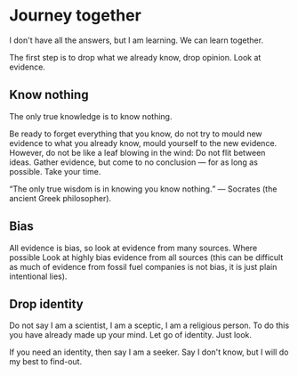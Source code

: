 # Journey together
I don't have all the answers, but I am learning. We can learn together. 

The first step is to drop what we already know, drop opinion. Look at evidence.

## Know nothing
The only true knowledge is to know nothing.

Be ready to forget everything that you know, do not try to mould new evidence to what you already know, mould yourself to the new evidence. However, do not be like a leaf blowing in the wind: Do not flit between ideas. Gather evidence, but come to no conclusion — for as long as possible. Take your time. 

<q>The only true wisdom is in knowing you know nothing.</q> — Socrates (the ancient Greek philosopher).

## Bias
All evidence is bias, so look at evidence from many sources. Where possible Look at highly bias evidence from all sources (this can be difficult as much of evidence from fossil fuel companies is not bias, it is just plain intentional lies). 

## Drop identity
Do not say I am a scientist, I am a sceptic, I am a religious person. To do this you have already made up your mind. Let go of identity. Just look.

If you need an identity, then say I am a seeker. Say I don't know, but I will do my best to find-out. 

